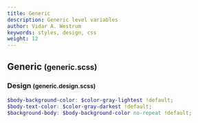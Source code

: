```yaml
---
title: Generic
description: Generic level variables
author: Vidar A. Westrum
keywords: styles, design, css
weight: 12
---
```

## Generic <small>(generic.scss)</small>

### Design <small>(generic.design.scss)</small>

```scss
$body-background-color: $color-gray-lightest !default;
$body-text-color: $color-gray-darkest !default;
$background-body: $body-background-color no-repeat !default;
```
